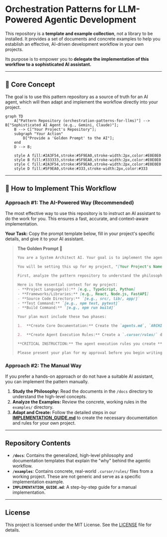 # Orchestration Patterns for LLM-Powered Agentic Development

This repository is a **template and example collection**, not a library to be installed. It provides a set of documents and concrete examples to help you establish an effective, AI-driven development workflow in your own projects.

Its purpose is to empower you to **delegate the implementation of this workflow to a sophisticated AI assistant.**

---

## 🤖 Core Concept

The goal is to use this pattern repository as a source of truth for an AI agent, which will then adapt and implement the workflow directly into your project.

```mermaid
graph TD
    A["Pattern Repository (orchestration-patterns-for-llms)"] --> B["Sophisticated AI Agent (e.g., Gemini, Claude)"];
    B --> C["Your Project's Repository"];
    subgraph "Your Action"
        D["Provide a 'Golden Prompt' to the AI"];
    end
    D --> B;

    style A fill:#2A3F54,stroke:#5F9EA0,stroke-width:2px,color:#E0E0E0
    style B fill:#333333,stroke:#5F9EA0,stroke-width:2px,color:#E0E0E0
    style C fill:#2A3F54,stroke:#5F9EA0,stroke-width:2px,color:#E0E0E0
    style D fill:#5F9EA0,stroke:#333,stroke-width:2px,color:#333
```

---

## 🚀 How to Implement This Workflow

### **Approach #1: The AI-Powered Way (Recommended)**

The most effective way to use this repository is to instruct an AI assistant to do the work for you. This ensures a fast, accurate, and context-aware implementation.

**Your Task:** Copy the prompt template below, fill in your project's specific details, and give it to your AI assistant.

> **The Golden Prompt 🌟**
>
> ```md
> You are a System Architect AI. Your goal is to implement the agentic development workflow defined in this repository: https://github.com/pridiuksson/orchestration-patterns-for-llms
>
> You will be setting this up for my project, "[Your Project's Name]".
>
> First, analyze the pattern repository to understand the philosophy and see the concrete examples. Then, create a plan to apply this pattern to my project.
>
> Here is the essential context for my project:
> - **Project Language(s):** [e.g., TypeScript, Python]
> - **Frameworks/Libraries:** [e.g., React, Node.js, FastAPI]
> - **Source Code Directory:** `[e.g., src/, lib/, app/]`
> - **Test Command:** `[e.g., npm test, pytest]`
> - **Build Command:** `[e.g., npm run build]`
>
> Your plan must include these two phases:
>
> 1.  **Create Core Documentation:** Create the `agents.md`, `ARCHITECTURE.md`, and a project overview document (like `gemini.md`). These files should be adapted from the `docs/` in the pattern repository to reflect my project's specific details that I provided above.
>
> 2.  **Create Agent Execution Rules:** Create a `.cursor/rules/` directory. Populate it with specific agent rules adapted from the `examples/` in the pattern repository.
>
> **CRITICAL INSTRUCTION:** The agent execution rules you create **must be specific and contain the real paths and commands for my project.** Do not use generic placeholders like `[path/to/your/code]`. Use the actual context I provided. For example, if my source directory is `src/`, the rules should explicitly say `src/`.
>
> Please present your plan for my approval before you begin writing any files.
> ```

### **Approach #2: The Manual Way**

If you prefer a hands-on approach or do not have a suitable AI assistant, you can implement the pattern manually.

1.  **Study the Philosophy:** Read the documents in the `/docs` directory to understand the high-level concepts.
2.  **Analyze the Examples:** Review the concrete, working rules in the `examples/` directory.
3.  **Adapt and Create:** Follow the detailed steps in our **[IMPLEMENTATION_GUIDE.md](IMPLEMENTATION_GUIDE.md)** to create the necessary documentation and rules for your own project.

---

## Repository Contents

- **`/docs`**: Contains the generalized, high-level philosophy and documentation templates that explain the "why" behind the agentic workflow.
- **`/examples`**: Contains concrete, real-world `.cursor/rules/` files from a working project. These are not generic and serve as a specific implementation example.
- **`IMPLEMENTATION_GUIDE.md`**: A step-by-step guide for a manual implementation.

---

## License

This project is licensed under the MIT License. See the [LICENSE](LICENSE) file for details.